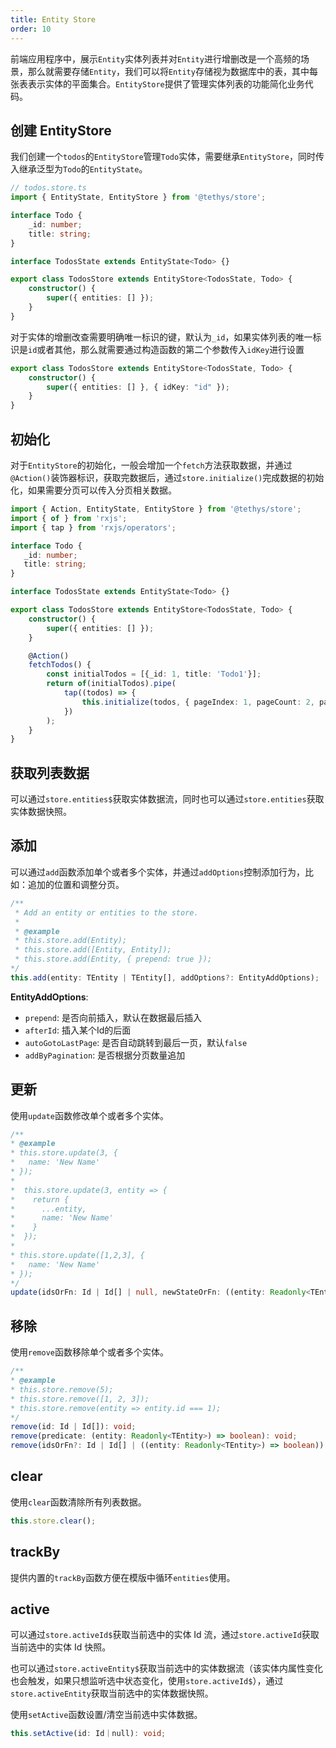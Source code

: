 ```yaml
---
title: Entity Store
order: 10
---
```


前端应用程序中，展示`Entity`实体列表并对`Entity`进行增删改是一个高频的场景，那么就需要存储`Entity`，我们可以将`Entity`存储视为数据库中的表，其中每张表表示实体的平面集合。`EntityStore`提供了管理实体列表的功能简化业务代码。

## 创建 EntityStore
我们创建一个`todos`的`EntityStore`管理`Todo`实体，需要继承`EntityStore`，同时传入继承泛型为`Todo`的`EntityState`。

```ts
// todos.store.ts
import { EntityState, EntityStore } from '@tethys/store';

interface Todo {
    _id: number;
    title: string;
}

interface TodosState extends EntityState<Todo> {}

export class TodosStore extends EntityStore<TodosState, Todo> {
    constructor() {
        super({ entities: [] });
    }
}
```

<alert>对于实体的增删改查需要明确唯一标识的键，默认为`_id`，如果实体列表的唯一标识是`id`或者其他，那么就需要通过构造函数的第二个参数传入`idKey`进行设置</alert>

```ts
export class TodosStore extends EntityStore<TodosState, Todo> {
    constructor() {
        super({ entities: [] }, { idKey: "id" });
    }
}
```

## 初始化

对于`EntityStore`的初始化，一般会增加一个`fetch`方法获取数据，并通过`@Action()`装饰器标识，获取完数据后，通过`store.initialize()`完成数据的初始化，如果需要分页可以传入分页相关数据。

```ts
import { Action, EntityState, EntityStore } from '@tethys/store';
import { of } from 'rxjs';
import { tap } from 'rxjs/operators';

interface Todo {
   _id: number;
   title: string;
}

interface TodosState extends EntityState<Todo> {}

export class TodosStore extends EntityStore<TodosState, Todo> {
    constructor() {
        super({ entities: [] });
    }

    @Action()
    fetchTodos() {
        const initialTodos = [{_id: 1, title: 'Todo1'}];
        return of(initialTodos).pipe(
            tap((todos) => {
                this.initialize(todos, { pageIndex: 1, pageCount: 2, pageSize: 20 });
            })
        );
    }
}
```

## 获取列表数据
可以通过`store.entities$`获取实体数据流，同时也可以通过`store.entities`获取实体数据快照。

## 添加
可以通过`add`函数添加单个或者多个实体，并通过`addOptions`控制添加行为，比如：追加的位置和调整分页。
```ts
/**
 * Add an entity or entities to the store.
 *
 * @example
 * this.store.add(Entity);
 * this.store.add([Entity, Entity]);
 * this.store.add(Entity, { prepend: true });
*/
this.add(entity: TEntity | TEntity[], addOptions?: EntityAddOptions);
```
**EntityAddOptions**:

- `prepend`: 是否向前插入，默认在数据最后插入
- `afterId`: 插入某个Id的后面
- `autoGotoLastPage`: 是否自动跳转到最后一页，默认`false`
- `addByPagination`: 是否根据分页数量追加

## 更新
使用`update`函数修改单个或者多个实体。
```ts
/**
* @example
* this.store.update(3, {
*   name: 'New Name'
* });
*
*  this.store.update(3, entity => {
*    return {
*      ...entity,
*      name: 'New Name'
*    }
*  });
*
* this.store.update([1,2,3], {
*   name: 'New Name'
* });
*/
update(idsOrFn: Id | Id[] | null, newStateOrFn: ((entity: Readonly<TEntity>) => Partial<TEntity>) | Partial<TEntity>): void
```

## 移除
使用`remove`函数移除单个或者多个实体。
```ts
/**
* @example
* this.store.remove(5);
* this.store.remove([1, 2, 3]);
* this.store.remove(entity => entity.id === 1);
*/
remove(id: Id | Id[]): void;
remove(predicate: (entity: Readonly<TEntity>) => boolean): void;
remove(idsOrFn?: Id | Id[] | ((entity: Readonly<TEntity>) => boolean)): void
```

## clear
使用`clear`函数清除所有列表数据。
```ts
this.store.clear();
```
## trackBy
提供内置的`trackBy`函数方便在模版中循环`entities`使用。
## active
可以通过`store.activeId$`获取当前选中的实体 Id 流，通过`store.activeId`获取当前选中的实体 Id 快照。

也可以通过`store.activeEntity$`获取当前选中的实体数据流（该实体内属性变化也会触发，如果只想监听选中状态变化，使用`store.activeId$`），通过`store.activeEntity`获取当前选中的实体数据快照。

使用`setActive`函数设置/清空当前选中实体数据。
```ts
this.setActive(id: Id｜null): void;
```
